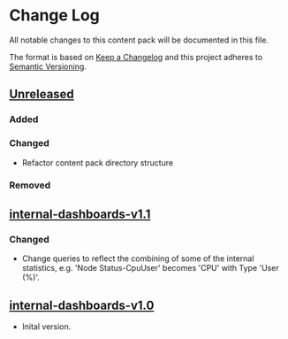 # Change Log

All notable changes to this content pack will be documented in this file.

The format is based on [Keep a Changelog](http://keepachangelog.com/)
and this project adheres to [Semantic Versioning](http://semver.org/).

## [Unreleased]

### Added

### Changed

* Refactor content pack directory structure

### Removed

## [internal-dashboards-v1.1]

### Changed

* Change queries to reflect the combining of some of the internal statistics, e.g. 'Node Status-CpuUser' becomes 'CPU' with Type 'User (%)'.

## [internal-dashboards-v1.0]

* Inital version.

[Unreleased]: https://github.com/gchq/stroom-content/compare/internal-dashboards-v1.1...HEAD
[internal-dashboards-v1.1]: https://github.com/gchq/stroom-content/compare/internal-dashboards-v1.0...internal-dashboards-v1.1
[internal-dashboards-v1.0]: https://github.com/gchq/stroom-content/compare/internal-dashboards-v1.0...internal-dashboards-v1.0

